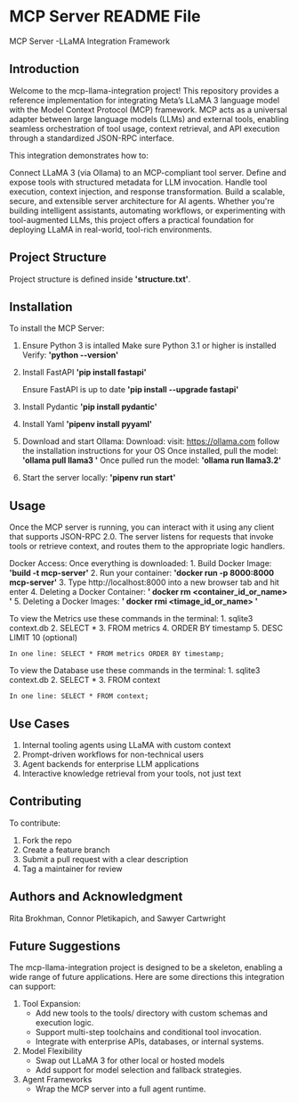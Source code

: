 # **MCP Server README File**

MCP Server -LLaMA Integration Framework

## **Introduction**

Welcome to the mcp-llama-integration project! This repository provides a reference implementation for integrating Meta’s LLaMA 3 language model with the Model Context Protocol (MCP) framework. MCP acts as a universal adapter between large language models (LLMs) and external tools, enabling seamless orchestration of tool usage, context retrieval, and API execution through a standardized JSON-RPC interface.

This integration demonstrates how to:

Connect LLaMA 3 (via Ollama) to an MCP-compliant tool server.
Define and expose tools with structured metadata for LLM invocation.
Handle tool execution, context injection, and response transformation.
Build a scalable, secure, and extensible server architecture for AI agents.
Whether you're building intelligent assistants, automating workflows, or experimenting with tool-augmented LLMs, this project offers a practical foundation for deploying LLaMA in real-world, tool-rich environments.

## **Project Structure**

Project structure is defined inside **'structure.txt'**.

## **Installation**

To install the MCP Server:

1. Ensure Python 3 is intalled
    Make sure Python 3.1 or higher is installed
        Verify:
            **'python --version'**

2. Install FastAPI
    **'pip install fastapi'**

    Ensure FastAPI is up to date 
        **'pip install --upgrade fastapi'**

3. Install Pydantic
    **'pip install pydantic'**

4. Install Yaml
    **'pipenv install pyyaml'**

5. Download and start Ollama:
    Download:
        visit: https://ollama.com
        follow the installation instructions for your OS 
    Once installed, pull the model:
        **'ollama pull llama3 '**
    Once pulled run the model:
        **'ollama run llama3.2'**

5. Start the server locally: 
    **'pipenv run start'**

## **Usage**

Once the MCP server is running, you can interact with it using any client that supports JSON-RPC 2.0. The server listens for requests that invoke tools or retrieve context, and routes them to the appropriate logic handlers.

Docker Access: 
Once everything is downloaded:
    1. Build Docker Image: 
        **'build -t mcp-server'**
    2. Run your container:
        **'docker run -p 8000:8000 mcp-server'**
    3. Type http://localhost:8000 into a new browser tab and hit enter
    4. Deleting a Docker Container: 
        **' docker rm <container_id_or_name> '**
    5. Deleting a Docker Images: 
        **' docker rmi <timage_id_or_name> '**

To view the Metrics use these commands in the terminal:
    1. sqlite3 context.db
    2. SELECT * 
    3. FROM metrics 
    4. ORDER BY timestamp
    5. DESC LIMIT 10 (optional)

    In one line: SELECT * FROM metrics ORDER BY timestamp;

To view the Database use these commands in the terminal:
    1. sqlite3 context.db
    2. SELECT *
    3. FROM context

    In one line: SELECT * FROM context;
        
## **Use Cases**

1. Internal tooling agents using LLaMA with custom context
2. Prompt-driven workflows for non-technical users
3. Agent backends for enterprise LLM applications
4. Interactive knowledge retrieval from your tools, not just text

## **Contributing**

To contribute:

1. Fork the repo
2. Create a feature branch
3. Submit a pull request with a clear description
4. Tag a maintainer for review

## **Authors and Acknowledgment**

Rita Brokhman, Connor Pletikapich, and Sawyer Cartwright

## **Future Suggestions**

The mcp-llama-integration project is designed to be a skeleton, enabling a wide range of future applications. Here are some directions this integration can support:
1. Tool Expansion:
    - Add new tools to the tools/ directory with custom schemas and execution logic.
    - Support multi-step toolchains and conditional tool invocation.
    - Integrate with enterprise APIs, databases, or internal systems.
2.  Model Flexibility
    - Swap out LLaMA 3 for other local or hosted models
    - Add support for model selection and fallback strategies.
3. Agent Frameworks
    - Wrap the MCP server into a full agent runtime.
